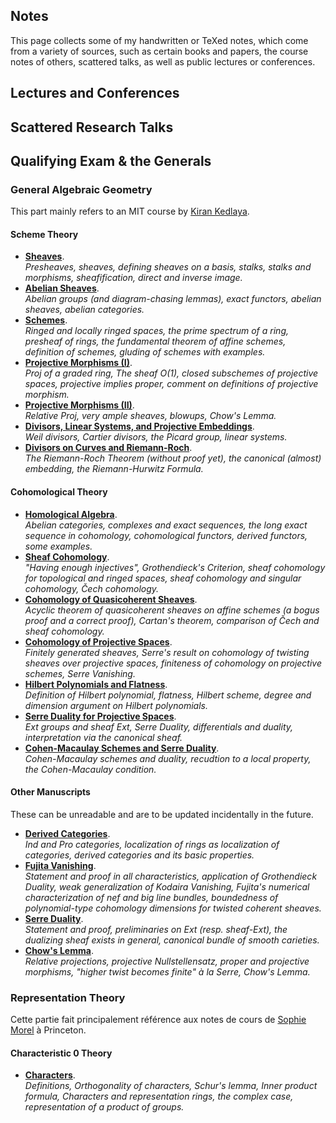 ## Notes

This page collects some of my handwritten or TeXed notes, which come from a variety of sources, such as certain books and papers, the course notes of others, scattered talks, as well as public lectures or conferences.

## Lectures and Conferences

## Scattered Research Talks


## Qualifying Exam & the Generals

### General Algebraic Geometry 

This part mainly refers to an MIT course by [Kiran Kedlaya](https://kskedlaya.org).

#### Scheme Theory

- [**Sheaves**](./genag/genag-sheaves.pdf). <br/>
  _Presheaves, sheaves, defining sheaves on a basis, stalks, stalks and morphisms, sheafification, direct and inverse image._
- [**Abelian Sheaves**](./genag/genag-absh.pdf). <br/>
  _Abelian groups (and diagram-chasing lemmas), exact functors, abelian sheaves, abelian categories._
- [**Schemes**](./genag/genag-schemes.pdf). <br/>
  _Ringed and locally ringed spaces, the prime spectrum of a ring, presheaf of rings, the fundamental theorem of affine schemes, definition of schemes, gluding of schemes with examples._
- [**Projective Morphisms (I)**](./genag/genag-proj1.pdf). <br/>
  _Proj of a graded ring, The sheaf O(1), closed subschemes of projective spaces, projective implies proper, comment on definitions of projective morphism._
- [**Projective Morphisms (II)**](./genag/genag-proj2.pdf). <br/>
  _Relative Proj, very ample sheaves, blowups, Chow's Lemma._
- [**Divisors, Linear Systems, and Projective Embeddings**](./genag/genag-div1.pdf). <br/>
  _Weil divisors, Cartier divisors, the Picard group, linear systems._
- [**Divisors on Curves and Riemann-Roch**](./genag/genag-div2.pdf). <br/>
  _The Riemann-Roch Theorem (without proof yet), the canonical (almost) embedding, the Riemann-Hurwitz Formula._

#### Cohomological Theory

- [**Homological Algebra**](./genag/genag-homalg.pdf). <br/>
  _Abelian categories, complexes and exact sequences, the long exact sequence in cohomology, cohomological functors, derived functors, some examples._
- [**Sheaf Cohomology**](./genag/genag-shcohom.pdf). <br/>
  _"Having enough injectives", Grothendieck's Criterion, sheaf cohomology for topological and ringed spaces, sheaf cohomology and singular cohomology, Čech cohomology._
- [**Cohomology of Quasicoherent Sheaves**](./genag/genag-qcohcohom.pdf). <br/>
  _Acyclic theorem of quasicoherent sheaves on affine schemes (a bogus proof and a correct proof), Cartan's theorem, comparison of Čech and sheaf cohomology._
- [**Cohomology of Projective Spaces**](./genag/genag-cohomserre.pdf). <br/>
  _Finitely generated sheaves, Serre's result on cohomology of twisting sheaves over projective spaces, finiteness of cohomology on projective schemes, Serre Vanishing._
- [**Hilbert Polynomials and Flatness**](./genag/genag-hilbpoly.pdf). <br/>
  _Definition of Hilbert polynomial, flatness, Hilbert scheme, degree and dimension argument on Hilbert polynomials._
- [**Serre Duality for Projective Spaces**](./genag/genag-serredualty.pdf). <br/>
  _Ext groups and sheaf Ext, Serre Duality, differentials and duality, interpretation via the canonical sheaf._
- [**Cohen-Macaulay Schemes and Serre Duality**](./genag/genag-cm-serredual.pdf). <br/>
  _Cohen-Macaulay schemes and duality, recudtion to a local property, the Cohen-Macaulay condition._


#### Other Manuscripts

These can be unreadable and are to be updated incidentally in the future.

- [**Derived Categories**](./genag/genag-dercat.pdf). <br/>
  _Ind and Pro categories, localization of rings as localization of categories, derived categories and its basic properties._
- [**Fujita Vanishing**](./genag/genag-fujita.pdf). <br/>
  _Statement and proof in all characteristics, application of Grothendieck Duality, weak generalization of Kodaira Vanishing, Fujita's numerical characterization of nef and big line bundles, boundedness of polynomial-type cohomology dimensions for twisted coherent sheaves._
- [**Serre Duality**](./genag/genag-serreduality.pdf). <br/>
  _Statement and proof, preliminaries on Ext (resp. sheaf-Ext), the dualizing sheaf exists in general, canonical bundle of smooth carieties._
- [**Chow's Lemma**](./genag/genag-chow.pdf). <br/>
  _Relative projections, projective Nullstellensatz, proper and projective morphisms, "higher twist becomes finite" à la Serre, Chow's Lemma._

### Representation Theory

Cette partie fait principalement référence aux notes de cours de [Sophie Morel](https://perso.ens-lyon.fr/sophie.morel/) à Princeton.

#### Characteristic 0 Theory

- [**Characters**](./genrep/Characters.pdf). <br/>
 _Definitions, Orthogonality of characters, Schur's lemma, Inner product formula, Characters and representation rings, the complex case, representation of a product of groups._


 
